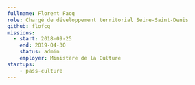 ```yaml
---
fullname: Florent Facq
role: Chargé de développement territorial Seine-Saint-Denis
github: flofcq
missions:
  - start: 2018-09-25
    end: 2019-04-30
    status: admin
    employer: Ministère de la Culture
startups:
    - pass-culture
---
```

